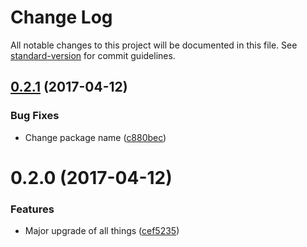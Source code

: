 # Change Log

All notable changes to this project will be documented in this file. See [standard-version](https://github.com/conventional-changelog/standard-version) for commit guidelines.

<a name="0.2.1"></a>
## [0.2.1](https://github.com/lonelyplanet/react-universal-starter/compare/v0.2.0...v0.2.1) (2017-04-12)


### Bug Fixes

* Change package name ([c880bec](https://github.com/lonelyplanet/react-universal-starter/commit/c880bec))



<a name="0.2.0"></a>
# 0.2.0 (2017-04-12)


### Features

* Major upgrade of all things ([cef5235](https://github.com/lonelyplanet/react-universal-starter/commit/cef5235))
